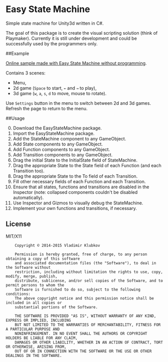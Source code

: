Easy State Machine
===

Simple state machine for Unity3d written in C#.

The goal of this package is to create the visual scripting solution (think of Playmaker).
Currently it is still under development and could be successfully used by the programmers only.

##Example

[Online sample made with Easy State Machine without programming](http://marked-one.github.io/EasyStateMachine/).

Contains 3 scenes:
- Menu, 
- 2d game (`Space` to start, `←` and `→` to play),
- 3d game (`w`, `a`, `s`, `d` to move, mouse to rotate).

Use `Settings` button in the menu to switch between 2d and 3d games.
Refresh the page to return to the menu.

##Usage

0. Download the EasyStateMachine package.
1. Import the EasyStateMachine package.
2. Add the StateMachine component to any GameObject.
3. Add State components to any GameObject.
4. Add Function components to any GameObject.
5. Add Transition components to any GameObject.
6. Drag the initial State to the InitialState field of StateMachine.
7. Drag the appropriate State to the State field of each Function (and each Transition too).
8. Drag the appropriate State to the To field of each Transition.
9. Fill other necessary fields of each Function and each Transition.
10. Ensure that all states, functions and transitions are disabled in the Inspector (note: collapsed components couldn't be disabled automatically).
11. Use Inspector and Gizmos to visually debug the StateMachine.
12. Implement your own functions and transitions, if necessary.

## License

MIT/X11

        Copyright © 2014-2015 Vladimir Klubkov
    
        Permission is hereby granted, free of charge, to any person obtaining a copy of this software
        and associated documentation files (the "Software"), to deal in the Software without
        restriction, including without limitation the rights to use, copy, modify, merge, publish,
        distribute, sublicense, and/or sell copies of the Software, and to permit persons to whom the
        Software is furnished to do so, subject to the following conditions:
        The above copyright notice and this permission notice shall be included in all copies or
        substantial portions of the Software.
    
        THE SOFTWARE IS PROVIDED "AS IS", WITHOUT WARRANTY OF ANY KIND, EXPRESS OR IMPLIED, INCLUDING
        BUT NOT LIMITED TO THE WARRANTIES OF MERCHANTABILITY, FITNESS FOR A PARTICULAR PURPOSE AND
        NONINFRINGEMENT. IN NO EVENT SHALL THE AUTHORS OR COPYRIGHT HOLDERS BE LIABLE FOR ANY CLAIM,
        DAMAGES OR OTHER LIABILITY, WHETHER IN AN ACTION OF CONTRACT, TORT OR OTHERWISE, ARISING FROM,
        OUT OF OR IN CONNECTION WITH THE SOFTWARE OR THE USE OR OTHER DEALINGS IN THE SOFTWARE.
